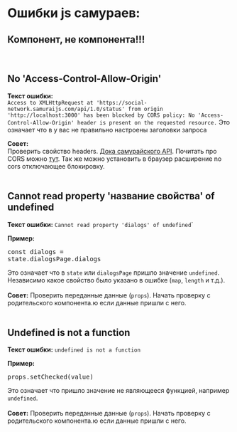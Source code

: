 # Ошибки js самураев:

## Компонент, не компонента!!!
<br>

## No 'Access-Control-Allow-Origin'
**Текст ошибки:**\
`Access to XMLHttpRequest at 'https://social-network.samuraijs.com/api/1.0/status' from origin 'http://localhost:3000' has been blocked by CORS policy: No 'Access-Control-Allow-Origin' header is present on the requested resource.`
Это означает что в у вас не правильно настроены заголовки запроса<br>

**Совет:**\
Проверить свойство headers. [Дока самурайского API](https://docs.google.com/document/d/1ZSXmTzkgq_Kj1VbWuq8fTv_DPD95GFDvPZgqFeIYGoM/edit).
Почитать про CORS можно [тут](https://developer.mozilla.org/ru/docs/Web/HTTP/CORS). Так же можно установить в браузер расширение no cors отключающее блокировку.
<br><br>

## Cannot read property 'название свойства' of undefined
**Текст ошибки:** `Cannot read property 'dialogs' of undefined`</pre>`

**Пример:** <pre>const dialogs = state.dialogsPage.dialogs</pre>

Это означает что в `state` или `dialogsPage` пришло значение `undefined`. Независимо какое свойство было указано в ошибке (`map`, `length` и т.д.).<br><br>
**Совет:** Проверить переданные данные (`props`). Начать проверку с родительского компонента.ю если данные пришли с него.
<br><br>

## Undefined is not a function
**Текст ошибки:** `undefined is not a function`

**Пример:** <pre>props.setChecked(value)</pre>

Это означает что пришло значение не являющееся функцией, например `undefined`.<br><br>
**Совет:** Проверить переданные данные (`props`). Начать проверку с родительского компонента.ю если данные пришли с него.